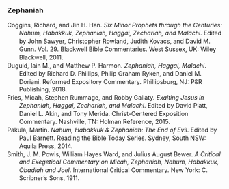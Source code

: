 ### Zephaniah 

<div class="csl-bib-body" style="line-height: 1.35; margin-left: 2em; text-indent:-2em;">
  <div class="csl-entry">Coggins, Richard, and Jin H. Han. <i>Six Minor Prophets through the Centuries: Nahum, Habakkuk, Zephaniah, Haggai, Zechariah, and Malachi</i>. Edited by John Sawyer, Christopher Rowland, Judith Kovacs, and David M. Gunn. Vol. 29. Blackwell Bible Commentaries. West Sussex, UK: Wiley Blackwell, 2011.</div>
  <span class="Z3988" title="url_ver=Z39.88-2004&amp;ctx_ver=Z39.88-2004&amp;rfr_id=info%3Asid%2Fzotero.org%3A2&amp;rft_val_fmt=info%3Aofi%2Ffmt%3Akev%3Amtx%3Abook&amp;rft.genre=book&amp;rft.btitle=Six%20Minor%20Prophets%20through%20the%20Centuries%3A%20Nahum%2C%20Habakkuk%2C%20Zephaniah%2C%20Haggai%2C%20Zechariah%2C%20and%20Malachi&amp;rft.place=West%20Sussex%2C%20UK&amp;rft.publisher=Wiley%20Blackwell&amp;rft.series=Blackwell%20Bible%20Commentaries&amp;rft.aufirst=Richard&amp;rft.aulast=Coggins&amp;rft.au=Richard%20Coggins&amp;rft.au=Jin%20H.%20Han&amp;rft.au=John%20Sawyer&amp;rft.au=Christopher%20Rowland&amp;rft.au=Judith%20Kovacs&amp;rft.au=David%20M.%20Gunn&amp;rft.date=2011"></span>
  <div class="csl-entry">Duguid, Iain M., and Matthew P. Harmon. <i>Zephaniah, Haggai, Malachi</i>. Edited by Richard D. Phillips, Philip Graham Ryken, and Daniel M. Doriani. Reformed Expository Commentary. Phillipsburg, NJ: P&amp;R Publishing, 2018.</div>
  <span class="Z3988" title="url_ver=Z39.88-2004&amp;ctx_ver=Z39.88-2004&amp;rfr_id=info%3Asid%2Fzotero.org%3A2&amp;rft_val_fmt=info%3Aofi%2Ffmt%3Akev%3Amtx%3Abook&amp;rft.genre=book&amp;rft.btitle=Zephaniah%2C%20Haggai%2C%20Malachi&amp;rft.place=Phillipsburg%2C%20NJ&amp;rft.publisher=P%26R%20Publishing&amp;rft.series=Reformed%20Expository%20Commentary&amp;rft.aufirst=Iain%20M.&amp;rft.aulast=Duguid&amp;rft.au=Iain%20M.%20Duguid&amp;rft.au=Matthew%20P.%20Harmon&amp;rft.au=Richard%20D.%20Phillips&amp;rft.au=Philip%20Graham%20Ryken&amp;rft.au=Daniel%20M.%20Doriani&amp;rft.date=2018"></span>
  <div class="csl-entry">Fries, Micah, Stephen Rummage, and Robby Gallaty. <i>Exalting Jesus in Zephaniah, Haggai, Zechariah, and Malachi</i>. Edited by David Platt, Daniel L. Akin, and Tony Merida. Christ-Centered Exposition Commentary. Nashville, TN: Holman Reference, 2015.</div>
  <span class="Z3988" title="url_ver=Z39.88-2004&amp;ctx_ver=Z39.88-2004&amp;rfr_id=info%3Asid%2Fzotero.org%3A2&amp;rft_val_fmt=info%3Aofi%2Ffmt%3Akev%3Amtx%3Abook&amp;rft.genre=book&amp;rft.btitle=Exalting%20jesus%20in%20zephaniah%2C%20haggai%2C%20zechariah%2C%20and%20malachi&amp;rft.place=Nashville%2C%20TN&amp;rft.publisher=Holman%20Reference&amp;rft.series=Christ-Centered%20Exposition%20Commentary&amp;rft.aufirst=Micah&amp;rft.aulast=Fries&amp;rft.au=Micah%20Fries&amp;rft.au=Stephen%20Rummage&amp;rft.au=Robby%20Gallaty&amp;rft.au=David%20Platt&amp;rft.au=Daniel%20L.%20Akin&amp;rft.au=Tony%20Merida&amp;rft.date=2015"></span>
  <div class="csl-entry">Pakula, Martin. <i>Nahum, Habakkuk &amp; Zephaniah: The End of Evil</i>. Edited by Paul Barnett. Reading the Bible Today Series. Sydney, South NSW: Aquila Press, 2014.</div>
  <span class="Z3988" title="url_ver=Z39.88-2004&amp;ctx_ver=Z39.88-2004&amp;rfr_id=info%3Asid%2Fzotero.org%3A2&amp;rft_val_fmt=info%3Aofi%2Ffmt%3Akev%3Amtx%3Abook&amp;rft.genre=book&amp;rft.btitle=Nahum%2C%20Habakkuk%20%26%20Zephaniah%3A%20The%20End%20of%20Evil&amp;rft.place=Sydney%2C%20South%20NSW&amp;rft.publisher=Aquila%20Press&amp;rft.series=Reading%20the%20Bible%20Today%20Series&amp;rft.aufirst=Martin&amp;rft.aulast=Pakula&amp;rft.au=Martin%20Pakula&amp;rft.au=Paul%20Barnett&amp;rft.date=2014"></span>
  <div class="csl-entry">Smith, J. M. Powis, William Hayes Ward, and Julius August Bewer. <i>A Critical and Exegetical Commentary on Micah, Zephaniah, Nahum, Habakkuk, Obadiah and Joel</i>. International Critical Commentary. New York: C. Scribner’s Sons, 1911.</div>
  <span class="Z3988" title="url_ver=Z39.88-2004&amp;ctx_ver=Z39.88-2004&amp;rfr_id=info%3Asid%2Fzotero.org%3A2&amp;rft_val_fmt=info%3Aofi%2Ffmt%3Akev%3Amtx%3Abook&amp;rft.genre=book&amp;rft.btitle=A%20critical%20and%20exegetical%20commentary%20on%20Micah%2C%20Zephaniah%2C%20Nahum%2C%20Habakkuk%2C%20Obadiah%20and%20Joel&amp;rft.place=New%20York&amp;rft.publisher=C.%20Scribner%E2%80%99s%20Sons&amp;rft.series=International%20Critical%20Commentary&amp;rft.aufirst=J.%20M.%20Powis&amp;rft.aulast=Smith&amp;rft.au=J.%20M.%20Powis%20Smith&amp;rft.au=William%20Hayes%20Ward&amp;rft.au=Julius%20August%20Bewer&amp;rft.date=1911"></span>
</div>